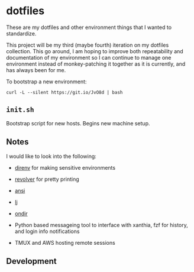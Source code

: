 # dotfiles

These are my dotfiles and other environment things that I wanted to standardize.

This project will be my third (maybe fourth) iteration on my dotfiles collection. This go around, I am hoping to improve
both repeatability and documentation of my environment so I can continue to manage one environment instead of
monkey-patching it together as it is currently, and has always been for me.


To bootstrap a new environment:
    
    curl -L --silent https://git.io/JvO8d | bash

## `init.sh`

Bootstrap script for new hosts. Begins new machine setup.

## Notes

I would like to look into the following:

- [direnv](https://direnv.net/) for making sensitive environments
- [revolver](https://github.com/molovo/revolver) for pretty printing
- [ansi](https://github.com/fidian/ansi)
- [lj](https://github.com/molovo/lumberjack)
- [ondir](https://github.com/alecthomas/ondir)

- Python based messageing tool to interface with xanthia, fzf for history, and login info notifications
- TMUX and AWS hosting remote sessions

## Development
